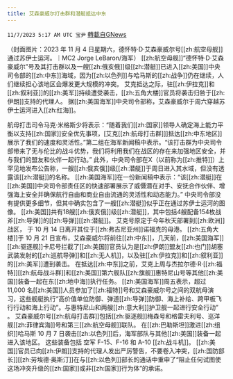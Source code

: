 ```yaml
---
title: 艾森豪威尔打击群和潜艇抵达中东
---
```

`11/7/2023 5:17 AM UTC 宝尹` [轉載自GNews](https://gnews.org/articles/1934242)

（封面图片：2023 年 11 月 4 日星期六，德怀特·D·艾森豪威尔号[[zh:航空母舰]]通过苏伊士运河。｜MC2 Jorge LeBaron/海军）
[[zh:航空母舰]]“德怀特·D·艾森豪威尔”号及其打击群以及一艘[[zh:俄亥俄]]级[[zh:潜艇]]已进入[[zh:美国]]中央司令部的[[zh:中东]]海域，因为[[zh:以色列]]与哈马斯的[[zh:战争]]仍在继续，人们继续担心该地区会爆发更大规模的冲突。
艾克抵达之际，驻[[zh:伊拉克]]和[[zh:叙利亚]]的[[zh:美军]]持续遭受袭击，[[zh:五角大楼]]官员将袭击归咎于[[zh:伊朗]]支持的代理人。
据[[zh:美国海军]]中央司令部称，艾森豪威尔于周六穿越苏伊士运河进入[[zh:红海]]。

航母打击司令马克·米格斯少将表示：“随着我们[[zh:国家]]领导人确定海上能力平衡以支持[[zh:国家]]安全优先事项，[艾克[[zh:航母打击群]]]抵达[[zh:中东地区]]展示了我们的速度和灵活性。”第二组在海军新闻稿中表示。“该打击群为中央司令部带来了无与伦比的战斗优势，我们将利用我们在战区的存在来加强地区安全，并与我们的盟友和伙伴一起行动。”
此外，中央司令部在X（以前称为[[zh:推特]]）上罕见地发布公告称，一艘[[zh:俄亥俄]]级[[zh:潜艇]]于周日进入其水域，但没有透露该[[zh:潜艇]]的名称。
[[zh:美国海军]]在一份新闻稿中表示：“该[[zh:潜艇]]在[[zh:美国]]中央司令部责任区的快速部署展示了威慑潜在对手、安抚合作伙伴、增强海上安全并确保航行自由和商业自由流通的灵活性和动态能力。”
中央司令部没有提供更多细节，但其中确实包含了一艘[[zh:潜艇]]似乎正在通过苏伊士运河的图像。
[[zh:美国]]共有18艘[[zh:俄亥俄]]级[[zh:潜艇]]，其中包括4艘配备154枚战斧[[zh:导弹]]的[[zh:导弹]][[zh:潜艇]]。
艾克号原定于今年秋天部署到[[zh:欧洲]]战区， 于 10 月 14 日离开其位于[[zh:弗吉尼亚州]]诺福克的母港。
[[zh:五角大楼]]于 10 月 21 日宣布，艾森豪威尔将前往[[zh:中东]]，几天前，[[zh:美国海军]][[zh:驱逐舰]]卡尼号拦截了[[zh:美国]]官员认为是[[zh:伊朗]]盟友[[zh:也门]]胡塞武装发射的[[zh:巡航导弹]]和[[zh:无人机]]，以及驻[[zh:伊拉克]]和[[zh:叙利亚]]的[[zh:美军]]遭到袭击。 
在抵达[[zh:中东]]之前，艾克上周与杰拉尔德·R·[[zh:福特]][[zh:航母战斗群]]和[[zh:美国]]第六舰队[[zh:旗舰]]惠特尼山号等其他[[zh:美国]]装备一起在东[[zh:地中海]]执行任务。
[[zh:美国海军]]周五表示，超过 11,000 名[[zh:美国]]人员参加了[[zh:福特]]号和艾森豪威尔号之间的双航母演习，这些舰艇执行“高价值单位防御、弹道[[zh:导弹]]防御、海上补给、跨甲板飞行行动和海上行动”。与惠特尼山和两艘[[zh:意大利]]护卫舰一起进行安全行动” 。
艾森豪威尔号[[zh:航母打击群]]包括[[zh:驱逐舰]]梅森号和格雷夫利号、巡洋舰[[zh:菲律宾海]]号和第三[[zh:航空母舰]]联队。
在[[zh:巴勒斯坦]]激进[[zh:组织]]哈马斯 10 月 7 日袭击[[zh:以色列]]后，海军部队与其他[[zh:美国]]装备一起进入该地区。 这些装备包括 空军 F-15、F-16 和 A-10 [[zh:战斗机]]。
[[zh:美国]]官员已向[[zh:伊朗]]支持的代理人发出严厉警告，不要卷入冲突，[[zh:国防部长]][[zh:劳埃德·奥斯汀]]在与[[zh:以色列]]部长的通话中重申了“阻止任何试图使这场冲突升级的[[zh:国家]]或非[[zh:国家]]行为体”的承诺。

